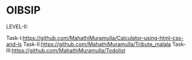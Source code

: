 # OIBSIP 
  
 LEVEL-II:
 
 Task-I:https://github.com/MahathiMuramulla/Calculator-using-html-css-and-js
 Task-II:https://github.com/MahathiMuramulla/Tribute_malala
 Task-III:https://github.com/MahathiMuramulla/Todolist
 
